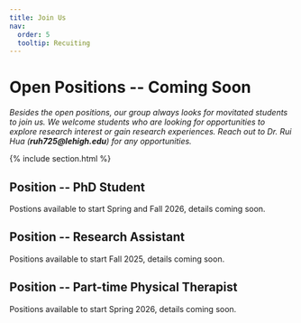 ```yaml
---
title: Join Us
nav:
  order: 5
  tooltip: Recuiting
---
```


# Open Positions -- Coming Soon

_Besides the open positions, our group always looks for movitated students to join us. We welcome students who are looking for opportunities to explore research interest or gain research experiences._ _Reach out to Dr. Rui Hua (_**_ruh725@lehigh.edu_**_) for any opportunities._ 


{% include section.html %}

## Position -- PhD Student
Postions available to start Spring and Fall 2026, details coming soon.


## Position -- Research Assistant
Positions available to start Fall 2025, details coming soon.


## Position -- Part-time Physical Therapist
Positions available to start Spring 2026, details coming soon.